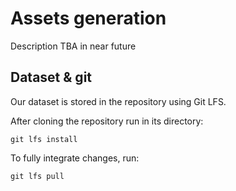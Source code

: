 # Assets generation

Description TBA in near future

## Dataset & git

Our dataset is stored in the repository using Git LFS.

After cloning the repository run in its directory:

`git lfs install`

To fully integrate changes, run:

`git lfs pull`

